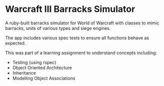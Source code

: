 Warcraft III Barracks Simulator
===============

A ruby-built barracks simulator for World of Warcraft with classes to mimic barracks, units of various types and siege engines. 

The app includes various spec tests to ensure all functions behave as expected.

This was part of a learning assignment to understand concepts including:

+ Testing (using rspec)
+ Object Oriented Architecture
+ Inheritance
+ Modelling Object Associations